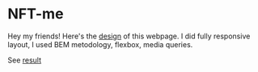 # NFT-me

Hey my friends! Here's the [design](https://www.figma.com/file/5CV6tR0EMUHcJSfG5FEDnq/NFT-Me?node-id=0%3A1) of this webpage. I did fully responsive layout, I used BEM metodology, flexbox, media queries.

See [result](https://ksalpern.github.io/NFT-me/index.html)
